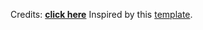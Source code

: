 Credits:
**[click here](https://bmorelli25.github.com/portfolio-template)**
Inspired by this [template](https://github.com/RyanFitzgerald/devportfolio-template).
